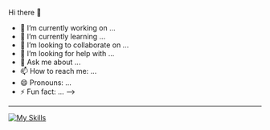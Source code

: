 Hi there 👋


- 🔭 I’m currently working on ...
- 🌱 I’m currently learning ...
- 👯 I’m looking to collaborate on ...
- 🤔 I’m looking for help with ...
- 💬 Ask me about ...
- 📫 How to reach me: ...
- 😄 Pronouns: ...
- ⚡ Fun fact: ...
-->
  
<hr/>

[![My Skills](https://skillicons.dev/icons?i=git,js,ts,html,css,tailwindcss,figma,react,redux,vite)](https://skillicons.dev)
